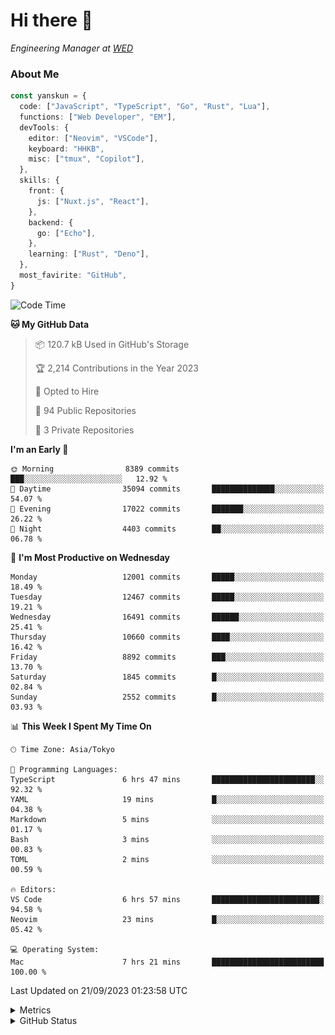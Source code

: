 # Hi there&nbsp;:wave:

<!-- ![Alt text](https://spotify-recently-played-readme.vercel.app/api?user=31kynbuubkiu3r4qh4hjuaglhfay) -->

_Engineering Manager at [WED](https://github.com/wedinc)_

### About Me

```ts
const yanskun = {
  code: ["JavaScript", "TypeScript", "Go", "Rust", "Lua"],
  functions: ["Web Developer", "EM"],
  devTools: {
    editor: ["Neovim", "VSCode"],
    keyboard: "HHKB",
    misc: ["tmux", "Copilot"],
  },
  skills: {
    front: {
      js: ["Nuxt.js", "React"],
    },
    backend: {
      go: ["Echo"],
    },
    learning: ["Rust", "Deno"],
  },
  most_favirite: "GitHub",
}
```

<!--START_SECTION:waka-->
![Code Time](http://img.shields.io/badge/Code%20Time-481%20hrs%2059%20mins-blue)

**🐱 My GitHub Data** 

> 📦 120.7 kB Used in GitHub's Storage 
 > 
> 🏆 2,214 Contributions in the Year 2023
 > 
> 💼 Opted to Hire
 > 
> 📜 94 Public Repositories 
 > 
> 🔑 3 Private Repositories 
 > 
**I'm an Early 🐤** 

```text
🌞 Morning                8389 commits        ███░░░░░░░░░░░░░░░░░░░░░░   12.92 % 
🌆 Daytime                35094 commits       ██████████████░░░░░░░░░░░   54.07 % 
🌃 Evening                17022 commits       ███████░░░░░░░░░░░░░░░░░░   26.22 % 
🌙 Night                  4403 commits        ██░░░░░░░░░░░░░░░░░░░░░░░   06.78 % 
```
📅 **I'm Most Productive on Wednesday** 

```text
Monday                   12001 commits       █████░░░░░░░░░░░░░░░░░░░░   18.49 % 
Tuesday                  12467 commits       █████░░░░░░░░░░░░░░░░░░░░   19.21 % 
Wednesday                16491 commits       ██████░░░░░░░░░░░░░░░░░░░   25.41 % 
Thursday                 10660 commits       ████░░░░░░░░░░░░░░░░░░░░░   16.42 % 
Friday                   8892 commits        ███░░░░░░░░░░░░░░░░░░░░░░   13.70 % 
Saturday                 1845 commits        █░░░░░░░░░░░░░░░░░░░░░░░░   02.84 % 
Sunday                   2552 commits        █░░░░░░░░░░░░░░░░░░░░░░░░   03.93 % 
```


📊 **This Week I Spent My Time On** 

```text
🕑︎ Time Zone: Asia/Tokyo

💬 Programming Languages: 
TypeScript               6 hrs 47 mins       ███████████████████████░░   92.32 % 
YAML                     19 mins             █░░░░░░░░░░░░░░░░░░░░░░░░   04.38 % 
Markdown                 5 mins              ░░░░░░░░░░░░░░░░░░░░░░░░░   01.17 % 
Bash                     3 mins              ░░░░░░░░░░░░░░░░░░░░░░░░░   00.83 % 
TOML                     2 mins              ░░░░░░░░░░░░░░░░░░░░░░░░░   00.59 % 

🔥 Editors: 
VS Code                  6 hrs 57 mins       ████████████████████████░   94.58 % 
Neovim                   23 mins             █░░░░░░░░░░░░░░░░░░░░░░░░   05.42 % 

💻 Operating System: 
Mac                      7 hrs 21 mins       █████████████████████████   100.00 % 
```


 Last Updated on 21/09/2023 01:23:58 UTC
<!--END_SECTION:waka-->

<details>
  <summary>Metrics</summary>
  <img src="https://github.com/yanskun/yanskun/blob/main/github-metrics.svg" alt="Metrics">
</details>

<details>
  <summary>GitHub Status</summary>
  <picture>
    <source media="(prefers-color-scheme: dark)" srcset="https://raw.githubusercontent.com/yanskun/yanskun/master/profile-summary-card-output/nord_dark/0-profile-details.svg">
   <img src="https://raw.githubusercontent.com/yanskun/yanskun/master/profile-summary-card-output/default/0-profile-details.svg">
  </picture>
  <br>
  <picture>
    <source media="(prefers-color-scheme: dark)" srcset="https://raw.githubusercontent.com/yanskun/yanskun/master/profile-summary-card-output/nord_dark/1-repos-per-language.svg">
   <img src="https://raw.githubusercontent.com/yanskun/yanskun/master/profile-summary-card-output/default/1-repos-per-language.svg">
  </picture>
  <picture>
    <source media="(prefers-color-scheme: dark)" srcset="https://raw.githubusercontent.com/yanskun/yanskun/master/profile-summary-card-output/nord_dark/2-most-commit-language.svg">
   <img src="https://raw.githubusercontent.com/yanskun/yanskun/master/profile-summary-card-output/default/2-most-commit-language.svg">
  </picture>
  <br>
  <picture>
    <source media="(prefers-color-scheme: dark)" srcset="https://raw.githubusercontent.com/yanskun/yanskun/master/profile-summary-card-output/nord_dark/3-stats.svg">
   <img src="https://raw.githubusercontent.com/yanskun/yanskun/master/profile-summary-card-output/default/3-stats.svg">
  </picture>
  <picture>
    <source media="(prefers-color-scheme: dark)" srcset="https://raw.githubusercontent.com/yanskun/yanskun/master/profile-summary-card-output/nord_dark/4-productive-time.svg">
   <img src="https://raw.githubusercontent.com/yanskun/yanskun/master/profile-summary-card-output/default/4-productive-time.svg">
  </picture>
</details>
